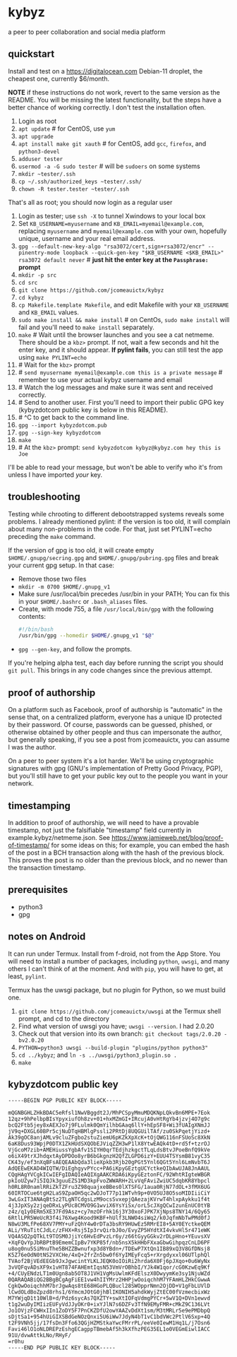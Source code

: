 # kybyz
a peer to peer collaboration and social media platform

## quickstart

Install and test on a <https://digitalocean.com> Debian-11 droplet, the cheapest
one, currently $6/month.

**NOTE** if these instructions do not work, revert to the same version
as the README. You will be missing the latest functionality, but the steps have
a better chance of working correctly. I don't test the installation often.

1. Login as root
2. `apt update`  \# for CentOS, use `yum`
3. `apt upgrade`
4. `apt install make git xauth`  \# for CentOS, add `gcc`, `firefox`, and `python3-devel`
5. `adduser tester`
6. `usermod -a -G sudo tester`  \# will be `sudoers` on some systems
7. `mkdir ~tester/.ssh`
9. `cp ~/.ssh/authorized_keys ~tester/.ssh/`
10. `chown -R tester.tester ~tester/.ssh`

That's all as root; you should now login as a regular user

1. Login as tester; use `ssh -X` to tunnel Xwindows to your local box
2. Set `KB_USERNAME=myusername` and `KB_EMAIL=myemail@example.com`, replacing `myusername` and `myemail@example.com` with your own, hopefully unique, username and your real email address.
3. `gpg --default-new-key-algo "rsa3072/cert,sign+rsa3072/encr" --pinentry-mode loopback --quick-gen-key "$KB_USERNAME <$KB_EMAIL>" rsa3072 default never` \# **just hit the enter key at the `Passphrase:` prompt**
4. `mkdir -p src`
5. `cd src`
6. `git clone https://github.com/jcomeauictx/kybyz`
7. `cd kybyz`
8. `cp Makefile.template Makefile`, and edit Makefile with your `KB_USERNAME` and `KB_EMAIL` values.
9. `sudo make install && make install`  \# on CentOs, `sudo make install` will fail and you'll need to `make install` separately.
10. `make` \# Wait until the browser launches and you see a cat netmeme. There should be a `kbz>` prompt. If not, wait a few seconds and hit the enter key, and it should appear. **If pylint fails**, you can still test the app using `make PYLINT=echo`
11. \# Wait for the `kbz>` prompt
12. \# `send myusername myemail@example.com this is a private message` \# remember to use your actual kybyz username and email
13. \# Watch the log messages and make sure it was sent and received correctly.
14. \# Send to another user. First you'll need to import their public GPG key (kybyzdotcom public key is below in this README).
15. \# ^C to get back to the command line.
16. `gpg --import kybyzdotcom.pub`
17. `gpg --sign-key kybyzdotcom`
18. `make`
19. \# At the `kbz>` prompt: `send kybyzdotcom kybyz@kybyz.com hey this is Joe`

I'll be able to read your message, but won't be able to verify who it's from
unless I have imported *your* key.

## troubleshooting

Testing while chrooting to different debootstrapped systems reveals some
problems. I already mentioned pylint: if the version is too old, it will
complain about many non-problems in the code. For that, just set 
PYLINT=echo preceding the `make` command.

If the version of gpg is too old, it will create empty
`$HOME/.gnupg/secring.gpg` and `$HOME/.gnupg/pubring.gpg` files and break your
current gpg setup. In that case:

 * Remove those two files
 * `mkdir -m 0700 $HOME/.gnupg_v1`
 * Make sure /usr/local/bin precedes /usr/bin in your PATH;
   You can fix this in your `$HOME/.bashrc` or `.bash_aliases` files.
 * Create, with mode 755, a file `/usr/local/bin/gpg` with the following
   contents:
   ```bash
   #!/bin/bash
   /usr/bin/gpg --homedir $HOME/.gnupg_v1 "$@"
   ```
 * `gpg --gen-key`, and follow the prompts.

If you're helping alpha test, each day before running the script you should
`git pull`. This brings in any code changes since the previous attempt.

## proof of authorship

On a platform such as Facebook, proof of authorship is "automatic" in the sense
that, on a centralized platform, everyone has a unique ID protected by their
password. Of course, passwords can be guessed, phished, or otherwise obtained
by other people and thus can impersonate the author, but generally speaking,
if you see a post from jcomeauictx, you can assume I was the author.

On a peer to peer system it's a lot harder. We'll be using cryptographic
signatures with gpg (GNU's implementation of Pretty Good Privacy, PGP), but
you'll still have to get your public key out to the people you want in your
network.

## timestamping

In addition to proof of authorship, we will need to have a provable timestamp,
not just the falsifiable "timestamp" field currently in
example.kybyz/netmeme.json. See
<https://www.jamieweb.net/blog/proof-of-timestamp/> for some ideas on this; for
example, you can embed the hash of the post in a BCH transaction along with
the hash of the previous block. This proves the post is no older than the
previous block, and no newer than the transaction timestamp.

## prerequisites

* python3
* gpg

## notes on Android

It can run under Termux. Install from f-droid, not from the App Store.
You will need to install a number of packages, including `python`, `uwsgi`,
and many others I can't think of at the moment. And with `pip`, you will have
to get, at least, `pylint`.

Termux has the uwsgi package, but no plugin for Python, so we must build one.

1. `git clone https://github.com/jcomeauictx/uwsgi` at the Termux shell prompt,
and cd to the directory
2. Find what version of uwsgi you have; `uwsgi --version`. I had 2.0.20
3. Check out that version into its own branch:
   `git checkout tags/2.0.20 -bv2.0.20`
4. `PYTHON=python3 uwsgi --build-plugin "plugins/python python3"`
5. `cd ../kybyz`; and `ln -s ../uwsgi/python3_plugin.so .`
6. `make`

## kybyzdotcom public key

```gpg
-----BEGIN PGP PUBLIC KEY BLOCK-----

mQGNBGHLZHkBDAC5eRfsl1NwVBggdt2J/MhPCSpyMmuMDQKNpLQkvBn6MPE+7Eok
12qz+9hPelbpBIsYpyxiufOh8zv+01+hxMZmGI+IRcujA0vHtRgYb4jzvj4O7g9c
bcQ2Ftb5jey8xAEXJo7j9FLulmk0QmYilhbGAaq6llY+hEpSF8+Wi3fUAIgXNmJJ
jV9q+DXGL60BPr5cjNuDTqHBMlgPssli2PRtDj8UQGUilTAf/zu0SkPqetjYizd+
Ak39gOC8anjAMLv9cluZFgbo2stuZiemU6pKZkXpXcK+tOjQWG116nFSUoSc8XkN
6aK8Dus93WpjP0DTX1ZkHUdSXQObEJViqZZH3wP1lX8YtwEAQk4tD+rd5f+tzrOJ
VjGcoM7zib+AMEHiussYgbAfv1SIYH0qrTEdjhzkgctTLqLdsBtvJPoeBnfQ9kVe
o6iX49trXJhdqxtAyDPDOo8yrB6bGkgnzH2QfZLGPD6izY+EUU4TSYsmB81vyC35
CK43y/ef3nXqBFsAEQEAAbQda3lieXpkb3Rjb20gPGt5Ynl6QGt5Ynl6LmNvbT6J
AdQEEwEKAD4WIQTW/DiEghgyvPYcc+PA6iKpyGEztgUCYctkeQIbAwUJA8JnAAUL
CQgHAgYVCgkICwIEFgIDAQIeAQIXgAAKCRDA6iKpyGEztonFC/92WhtRIgteWBGR
pkIoUZyw7i5IQJk3guuEZS1MD3kpFvoZWWARH+2LvVqFAviZwiUC5dqbKR8Ybpcl
h0RL8R0namlRRiZkTZFru3Z98quajxeBBes0lXTSFG/1aua0RjN77dOL+3fMX6UG
60IRTOCue6tgH2LaS9ZpaOH5qc2wDJoT77p11WTvh9p+0VO5UJ8O5soMIDIiiCiY
3wLGxIT3ANAqBtSz2TLgNTCdgsLzM9ocsSvxepjQAezajKVrwT4hlxpAykku1f4t
4j3JpXSy2zjqeDRxLyPUc8CMVO9G1wviX6YsYiSx/orL5cJXgQCwIzunEnUC0tYB
z4z/q1y0ERm5XE37Fd9Asz+cy7mzOFrhk16j3Y30xoFJPK7XjNps8TNY14/6Qy65
6RtlLPR5WeUcR3f4i76Xwg4Kood9KBF+hUlf3LNWO4siWq2/k0JqfmNbTwPMd0fJ
N8wU3MLfPe68XV7PMY+uFzQhY4w0rDTa3bsRY9HUwEz5RMrEI8+5AY0EYctkeQEM
ALi/YRuTitCJdLc/zFHX+Rsj5Ip3rvQirbJ0o/EvyZP5HYdtXI4vkvHl5r471eWK
VQ4ASQ2pQTkLt9TOSM0JjiYc6HvEdPvzLr6y/z66tGyyGGkv2rDLpHno+YEuvsXV
+XqFQvYpJbRBPtB9EmemCIpBv7YKP85f/nb5nsX5kHHbFXxaGbwGihpqzCnLD6PF
u8og0nu5SiMnuThe5BHZZBwnufxp3d8YBdn+/TDEwP7XtQn1IB89xQ3V8GfDNsj8
K5Z76eOdN0tNS2VXCHe/4xQ+2frZn5bw0f6YyIMEyFcq5+rXrgdyxxl06UTlphQl
TVAof2BjVEdEEGb9JxJgwcintYLKLJEQK0oIOiRi2hrda6X0Fj6pJXqo+0u6WyNx
3vVQFqvADsXF9x1vHT874FAHEmtIqsN53VmVrOBhbI/YJk4W1qor/cG0KzwEq9Kf
+4/CUyENdzLT1m0Ugn8ab5OT8J1VH1VgMsUwlmKFdElszX0DwyymKe3sy1NjuWZd
0QARAQABiQG2BBgBCgAgFiEE1vw4hIIYMrz2HHPjwOoiqchhM7YFAmHLZHkCGwwA
CgkQwOoiqchhM7brJgwAqs8tE68HGoPLQBucl28SWOpprNmn2OjDD+V1gFbLUVlD
lCwdOLdBoZpzd8rhs1/6YmcmJOtG0jhBlIKONIH5ahdkWyjZtEC00fVzmecbixWz
M7YWjqD1t10WlB+d/Pdz6sycAs7QXZTY+swXtIOFqVdmgPYCr+5wV1Q+DVn1ewvd
t1g2wuDyIMIizEUFyVdJJyOKr0+ixYJlN7s6DZFv3TfN9EMyFMR+cMkZ9C136LVt
Jo1OVjzFCWHxIIn1ZoDY5F7PnCKZDfU2owYAAZvDdXt1sm/M3tMRLr5e9ePMDbpQ
sDjtSa1+954hUiGIXSBdGeNOzQnxi5U6iWw7JdyN4bT1vC1bdVWc2PtlV6Sxp+4Q
t2F9VNh5jj/17fsDn3Ffo63QGjHZMStkaYwcFMrrPL/eeVe0IewM1Hq1L/j7Osn6
Favi46lO1oNLDREPzEshgECagppTBmebAf5h3kXfhzPEG35EL1o0VEGmEiwlIACC
91U/dvwAttkLNo/RHyF/
=r0hu
-----END PGP PUBLIC KEY BLOCK-----
```
